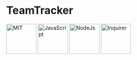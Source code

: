 # TeamTracker

<img width="80" alt = "MIT" src = https://img.shields.io/badge/License-MIT-yellow>
<img width="80" alt = "JavaScript" src = https://img.shields.io/badge/-JavaScript-red>
<img width="80" alt = NodeJs src = https://img.shields.io/badge/-NodeJs-orange>
<img width="80" alt = Inquirer src = https://img.shields.io/badge/-Inquirer-blue>